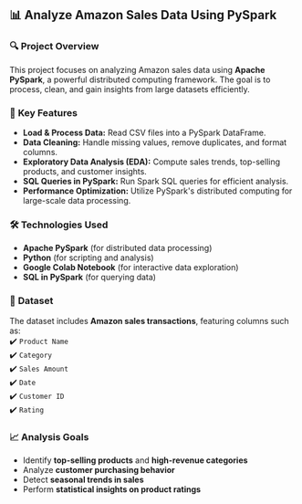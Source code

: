 ## 📊 Analyze Amazon Sales Data Using PySpark  

### 🔍 **Project Overview**  
This project focuses on analyzing Amazon sales data using **Apache PySpark**, a powerful distributed computing framework. The goal is to process, clean, and gain insights from large datasets efficiently.  

### 🚀 **Key Features**  
- **Load & Process Data:** Read CSV files into a PySpark DataFrame.  
- **Data Cleaning:** Handle missing values, remove duplicates, and format columns.  
- **Exploratory Data Analysis (EDA):** Compute sales trends, top-selling products, and customer insights.  
- **SQL Queries in PySpark:** Run Spark SQL queries for efficient analysis.  
- **Performance Optimization:** Utilize PySpark's distributed computing for large-scale data processing.  

### 🛠️ **Technologies Used**  
- **Apache PySpark** (for distributed data processing)  
- **Python** (for scripting and analysis)  
- **Google Colab Notebook** (for interactive data exploration)  
- **SQL in PySpark** (for querying data)  

### 📂 **Dataset**  
The dataset includes **Amazon sales transactions**, featuring columns such as:  
✔️ `Product Name`  
✔️ `Category`  
✔️ `Sales Amount`  
✔️ `Date`  
✔️ `Customer ID`  
✔️ `Rating`  

### 📈 **Analysis Goals**  
- Identify **top-selling products** and **high-revenue categories**  
- Analyze **customer purchasing behavior**  
- Detect **seasonal trends in sales**  
- Perform **statistical insights on product ratings** 
